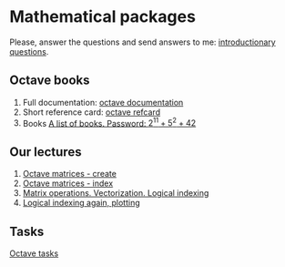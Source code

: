 # Mathematical packages

Please, answer the questions and send answers to me: [introductionary questions](form.html).

## Octave books

1. Full documentation: [octave documentation](https://octave.org/octave.pdf)
1. Short reference card: [octave refcard](http://folk.ntnu.no/joern/itgk/refcard-a4.pdf)
1. Books [A list of books. Password: $2^{11}+5^2+42$](https://yadi.sk/d/jVorBlW1ANh_OA)

## Our lectures

1. [Octave matrices - create](http://nbviewer.jupyter.org/github/iposov/students-site/blob/master/20fall/mathematical_packages/octave-matrices-create.ipynb)
1. [Octave matrices - index](http://nbviewer.jupyter.org/github/iposov/students-site/blob/master/20fall/mathematical_packages/octave-matrices-index.ipynb)
1. [Matrix operations. Vectorization. Logical indexing](http://nbviewer.jupyter.org/github/iposov/students-site/blob/master/20fall/mathematical_packages/octave-matrices-operations.ipynb)
1. [Logical indexing again, plotting](http://nbviewer.jupyter.org/github/iposov/students-site/blob/master/20fall/mathematical_packages/octave-logic-plot.ipynb)

## Tasks

[Octave tasks](octave.md)
